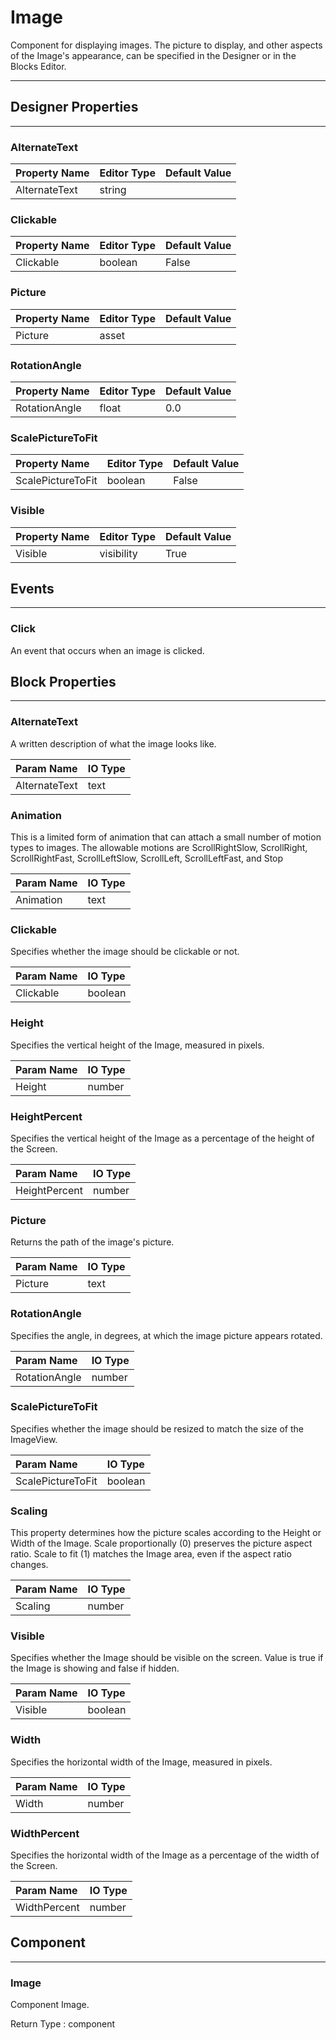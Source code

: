 <!--
  Copyright © 2021-2021 Quantonium, All rights reserved
  Released under the GPL License, Version 3.0
-->

# Image

Component for displaying images. The picture to display, and other aspects of the Image's appearance, can be specified in the Designer or in the Blocks Editor.

---

## Designer Properties

---

### AlternateText

| Property Name | Editor Type | Default Value |
| :------------ | :---------- | :------------ |
| AlternateText | string      |               |

### Clickable

| Property Name | Editor Type | Default Value |
| :------------ | :---------- | :------------ |
| Clickable     | boolean     | False         |

### Picture

| Property Name | Editor Type | Default Value |
| :------------ | :---------- | :------------ |
| Picture       | asset       |               |

### RotationAngle

| Property Name | Editor Type | Default Value |
| :------------ | :---------- | :------------ |
| RotationAngle | float       | 0.0           |

### ScalePictureToFit

| Property Name     | Editor Type | Default Value |
| :---------------- | :---------- | :------------ |
| ScalePictureToFit | boolean     | False         |

### Visible

| Property Name | Editor Type | Default Value |
| :------------ | :---------- | :------------ |
| Visible       | visibility  | True          |

## Events

---

### Click

<div block-type = "component_event" component-selector = "Image" event-selector = "Click" id = "image-click"></div>

An event that occurs when an image is clicked.

## Block Properties

---

### AlternateText

<div block-type = "component_set_get" component-selector = "Image" property-selector = "AlternateText" property-type = "set" id = "set-image-alternatetext"></div>

A written description of what the image looks like.

| Param Name    | IO Type                        |
| :------------ | :----------------------------- |
| AlternateText | <span class="text">text</span> |

### Animation

<div block-type = "component_set_get" component-selector = "Image" property-selector = "Animation" property-type = "set" id = "set-image-animation"></div>

This is a limited form of animation that can attach a small number of motion types to images. The allowable motions are ScrollRightSlow, ScrollRight, ScrollRightFast, ScrollLeftSlow, ScrollLeft, ScrollLeftFast, and Stop

| Param Name | IO Type                        |
| :--------- | :----------------------------- |
| Animation  | <span class="text">text</span> |

### Clickable

<div block-type = "component_set_get" component-selector = "Image" property-selector = "Clickable" property-type = "get" id = "get-image-clickable"></div>

<div block-type = "component_set_get" component-selector = "Image" property-selector = "Clickable" property-type = "set" id = "set-image-clickable"></div>

Specifies whether the image should be clickable or not.

| Param Name | IO Type                              |
| :--------- | :----------------------------------- |
| Clickable  | <span class="boolean">boolean</span> |

### Height

<div block-type = "component_set_get" component-selector = "Image" property-selector = "Height" property-type = "get" id = "get-image-height"></div>

<div block-type = "component_set_get" component-selector = "Image" property-selector = "Height" property-type = "set" id = "set-image-height"></div>

Specifies the vertical height of the Image, measured in pixels.

| Param Name | IO Type                            |
| :--------- | :--------------------------------- |
| Height     | <span class="number">number</span> |

### HeightPercent

<div block-type = "component_set_get" component-selector = "Image" property-selector = "HeightPercent" property-type = "set" id = "set-image-heightpercent"></div>

Specifies the vertical height of the Image as a percentage of the height of the Screen.

| Param Name    | IO Type                            |
| :------------ | :--------------------------------- |
| HeightPercent | <span class="number">number</span> |

### Picture

<div block-type = "component_set_get" component-selector = "Image" property-selector = "Picture" property-type = "get" id = "get-image-picture"></div>

<div block-type = "component_set_get" component-selector = "Image" property-selector = "Picture" property-type = "set" id = "set-image-picture"></div>

Returns the path of the image's picture.

| Param Name | IO Type                        |
| :--------- | :----------------------------- |
| Picture    | <span class="text">text</span> |

### RotationAngle

<div block-type = "component_set_get" component-selector = "Image" property-selector = "RotationAngle" property-type = "get" id = "get-image-rotationangle"></div>

<div block-type = "component_set_get" component-selector = "Image" property-selector = "RotationAngle" property-type = "set" id = "set-image-rotationangle"></div>

Specifies the angle, in degrees, at which the image picture appears rotated.

| Param Name    | IO Type                            |
| :------------ | :--------------------------------- |
| RotationAngle | <span class="number">number</span> |

### ScalePictureToFit

<div block-type = "component_set_get" component-selector = "Image" property-selector = "ScalePictureToFit" property-type = "set" id = "set-image-scalepicturetofit"></div>

Specifies whether the image should be resized to match the size of the ImageView.

| Param Name        | IO Type                              |
| :---------------- | :----------------------------------- |
| ScalePictureToFit | <span class="boolean">boolean</span> |

### Scaling

<div block-type = "component_set_get" component-selector = "Image" property-selector = "Scaling" property-type = "get" id = "get-image-scaling"></div>

<div block-type = "component_set_get" component-selector = "Image" property-selector = "Scaling" property-type = "set" id = "set-image-scaling"></div>

This property determines how the picture scales according to the Height or Width of the Image. Scale proportionally (0) preserves the picture aspect ratio. Scale to fit (1) matches the Image area, even if the aspect ratio changes.

| Param Name | IO Type                            |
| :--------- | :--------------------------------- |
| Scaling    | <span class="number">number</span> |

### Visible

<div block-type = "component_set_get" component-selector = "Image" property-selector = "Visible" property-type = "get" id = "get-image-visible"></div>

<div block-type = "component_set_get" component-selector = "Image" property-selector = "Visible" property-type = "set" id = "set-image-visible"></div>

Specifies whether the Image should be visible on the screen. Value is true if the Image is showing and false if hidden.

| Param Name | IO Type                              |
| :--------- | :----------------------------------- |
| Visible    | <span class="boolean">boolean</span> |

### Width

<div block-type = "component_set_get" component-selector = "Image" property-selector = "Width" property-type = "get" id = "get-image-width"></div>

<div block-type = "component_set_get" component-selector = "Image" property-selector = "Width" property-type = "set" id = "set-image-width"></div>

Specifies the horizontal width of the Image, measured in pixels.

| Param Name | IO Type                            |
| :--------- | :--------------------------------- |
| Width      | <span class="number">number</span> |

### WidthPercent

<div block-type = "component_set_get" component-selector = "Image" property-selector = "WidthPercent" property-type = "set" id = "set-image-widthpercent"></div>

Specifies the horizontal width of the Image as a percentage of the width of the Screen.

| Param Name   | IO Type                            |
| :----------- | :--------------------------------- |
| WidthPercent | <span class="number">number</span> |

## Component

---

### Image

<div block-type = "component_component_block" component-selector = "Image" id = "component-image"></div>

Component Image.

Return Type : <span class="component">component</span>

